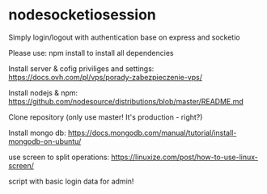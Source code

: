 # nodesocketiosession
Simply login/logout with authentication base on express and socketio


Please use: npm install to install all dependencies

Install server & cofig priviliges and settings: https://docs.ovh.com/pl/vps/porady-zabezpieczenie-vps/

Install nodejs & npm: https://github.com/nodesource/distributions/blob/master/README.md

Clone repository (only use master! It's production - right?)

Install mongo db: https://docs.mongodb.com/manual/tutorial/install-mongodb-on-ubuntu/

use screen to split operations: https://linuxize.com/post/how-to-use-linux-screen/

script with basic login data for admin!

